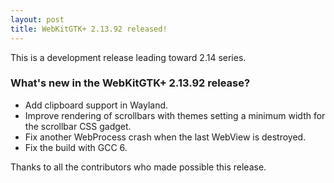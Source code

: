 ```yaml
---
layout: post
title: WebKitGTK+ 2.13.92 released!
---
```


This is a development release leading toward 2.14 series.

### What's new in the WebKitGTK+ 2.13.92 release?

 - Add clipboard support in Wayland.
 - Improve rendering of scrollbars with themes setting a minimum width for the scrollbar CSS gadget.
 - Fix another WebProcess crash when the last WebView is destroyed.
 - Fix the build with GCC 6.

Thanks to all the contributors who made possible this release.
